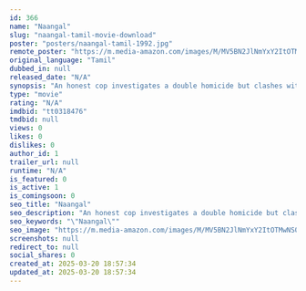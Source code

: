 ```yaml
---
id: 366
name: "Naangal"
slug: "naangal-tamil-movie-download"
poster: "posters/naangal-tamil-1992.jpg"
remote_poster: "https://m.media-amazon.com/images/M/MV5BN2JlNmYxY2ItOTMwNS00ZWFlLTgwYjgtN2QxYjA3MGQzN2Y2XkEyXkFqcGdeQXVyMjA4OTI5NDQ@._V1_SX300.jpg"
original_language: "Tamil"
dubbed_in: null
released_date: "N/A"
synopsis: "An honest cop investigates a double homicide but clashes with an ambitious colleague vying for the case. He hires a veteran lawyer who suffers a heart attack, forming a bond with his doctor."
type: "movie"
rating: "N/A"
imdbid: "tt0318476"
tmdbid: null
views: 0
likes: 0
dislikes: 0
author_id: 1
trailer_url: null
runtime: "N/A"
is_featured: 0
is_active: 1
is_comingsoon: 0
seo_title: "Naangal"
seo_description: "An honest cop investigates a double homicide but clashes with an ambitious colleague vying for the case. He hires a veteran lawyer who suffers a heart attack, forming a bond with his doctor."
seo_keywords: "\"Naangal\""
seo_image: "https://m.media-amazon.com/images/M/MV5BN2JlNmYxY2ItOTMwNS00ZWFlLTgwYjgtN2QxYjA3MGQzN2Y2XkEyXkFqcGdeQXVyMjA4OTI5NDQ@._V1_SX300.jpg"
screenshots: null
redirect_to: null
social_shares: 0
created_at: 2025-03-20 18:57:34
updated_at: 2025-03-20 18:57:34
---
```


